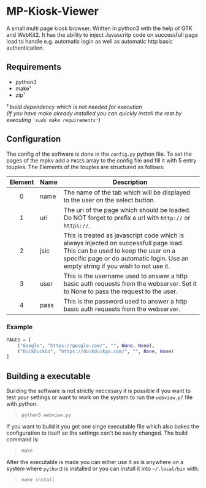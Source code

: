 # MP-Kiosk-Viewer
A small multi page kiosk browser. Written in python3 with the help of GTK and WebKit2. It has the ability to inject Javascritp code on successfull page load to handle e.g. automatic login as well as automatic http basic authentication.

## Requirements
- python3
- make¹
- zip¹

_¹ build dependency which is not needed for execution_<br>
_(If you have make already installed you can quickly install the rest by executing `'sudo make requirements'`)_

## Configuration
The config of the software is done in the `config.py` python file. To set the pages of the mpkv add a `PAGES` array to the config file and fill it with 5 entry touples. The Elements of the touples are structured as follows:

| Element | Name | Description                                                                                                                        |
|:-------:| ---- | ---------------------------------------------------------------------------------------------------------------------------------- |
|    0    | name | The name of the tab which will be displayed to the user on the select button.                                                      |
|    1    | uri  | The uri of the page which should be loaded. Do NOT forget to prefix a url with `http://` or `https://`.                            |
|    2    | jsic | This is treated as javascript code which is always injected on successfull page load. This can be used to keep the user on a specific page or do automatic login. Use an empty string if you wish to not use it. |
|    3    | user | This is the username used to answer a http basic auth requests from the webserver. Set it to None to pass the request to the user. |
|    4    | pass | This is the password used to answer a http basic auth requests from the webserver.                                                 |

### Example
```python
PAGES = [
	("Google", "https://google.com/", "", None, None),
	("DuckDuckGo", "https://duckduckgo.com/", "", None, None)
]
```

## Building a executable
Building the software is not strictly neccesary it is possible if you want to test your settings or want to work on the system to run the `webview.pf` file with python.
> `python3 webview.py`

If you want to build it you get one singe executable file which also bakes the configuration to itself so the settings can't be easily changed. The build command is:
> `make`

After the executable is made you can either use it as is anywhere on a system where `python3` is installed or you can install it into `~/.local/bin` with:
> `make install`
